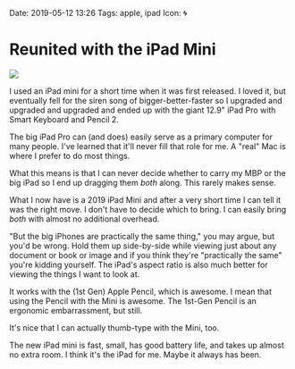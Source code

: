 Date: 2019-05-12 13:26
Tags: apple, ipad
Icon: 🌀

# Reunited with the iPad Mini

![](https://www.baty.blog/_img/2019/2019-05-12_iPad-Mini-and-Leuchtturm.jpg)

I used an iPad mini for a short time when it was first released. I loved it, but eventually fell for the siren song of bigger-better-faster so I upgraded and upgraded and upgraded and ended up with the giant 12.9" iPad Pro with Smart Keyboard and Pencil 2. 

The big iPad Pro can (and does) easily serve as a primary computer for many people. I've learned that it'll never fill that role for me. A "real" Mac is where I prefer to do most things.

What this means is that I can never decide whether to carry my MBP or the big iPad so I end up dragging them _both_ along. This rarely makes sense.

What I now have is a 2019 iPad Mini and after a very short time I can tell it was the right move. I don't have to decide which to bring. I can easily bring _both_ with almost no additional overhead.

"But the big iPhones are practically the same thing," you may argue, but you'd be wrong. Hold them up side-by-side while viewing just about any document or book or image and if you think they're "practically the same" you're kidding yourself. The iPad's aspect ratio is also much better for viewing the things I want to look at.

It works with the (1st Gen) Apple Pencil, which is awesome. I mean that using the Pencil with the Mini is awesome. The 1st-Gen Pencil is an ergonomic embarrassment, but still.

It's nice that I can actually thumb-type with the Mini, too.

The new iPad mini is fast, small, has good battery life, and takes up almost no extra room. I think it's the iPad for me. Maybe it always has been.